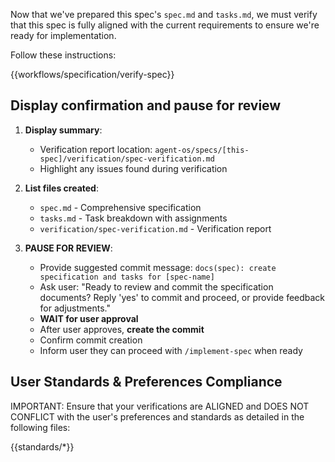 Now that we've prepared this spec's `spec.md` and `tasks.md`, we must verify that this spec is fully aligned with the current requirements to ensure we're ready for implementation.

Follow these instructions:

{{workflows/specification/verify-spec}}

## Display confirmation and pause for review

1. **Display summary**:
   - Verification report location: `agent-os/specs/[this-spec]/verification/spec-verification.md`
   - Highlight any issues found during verification

2. **List files created**:
   - `spec.md` - Comprehensive specification
   - `tasks.md` - Task breakdown with assignments
   - `verification/spec-verification.md` - Verification report

3. **PAUSE FOR REVIEW**:
   - Provide suggested commit message: `docs(spec): create specification and tasks for [spec-name]`
   - Ask user: "Ready to review and commit the specification documents? Reply 'yes' to commit and proceed, or provide feedback for adjustments."
   - **WAIT for user approval**
   - After user approves, **create the commit**
   - Confirm commit creation
   - Inform user they can proceed with `/implement-spec` when ready

## User Standards & Preferences Compliance

IMPORTANT: Ensure that your verifications are ALIGNED and DOES NOT CONFLICT with the user's preferences and standards as detailed in the following files:

{{standards/*}}
